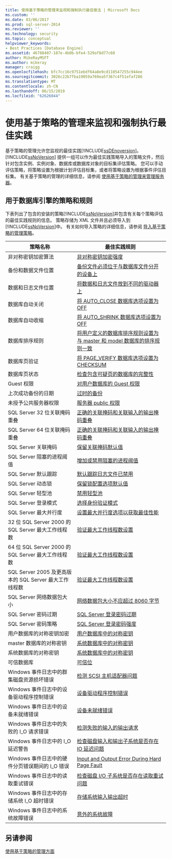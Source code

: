 ```yaml
---
title: 使用基于策略的管理来监视和强制执行最佳做法 | Microsoft Docs
ms.custom: ''
ms.date: 03/06/2017
ms.prod: sql-server-2014
ms.reviewer: ''
ms.technology: security
ms.topic: conceptual
helpviewer_keywords:
- Best Practices [Database Engine]
ms.assetid: 46788407-187e-4b0b-bfe4-529af8d77c60
author: MikeRayMSFT
ms.author: mikeray
manager: craigg
ms.openlocfilehash: bfc7cc16c9751ebdf64a8e9cd110547255c944ee
ms.sourcegitcommit: 3026c22b7fba19059a769ea5f367c4f51efaf286
ms.translationtype: MT
ms.contentlocale: zh-CN
ms.lasthandoff: 06/15/2019
ms.locfileid: "62626044"
---
```

# <a name="monitor-and-enforce-best-practices-by-using-policy-based-management"></a>使用基于策略的管理来监视和强制执行最佳实践
  基于策略的管理允许您监视的最佳实践[!INCLUDE[ssDEnoversion](../../includes/ssdenoversion-md.md)]。 [!INCLUDE[ssNoVersion](../../includes/ssnoversion-md.md)] 提供一组可以作为最佳实践策略导入的策略文件，然后针对包含实例、实例对象、数据库或数据库对象的目标集评估策略。 您可以手动评估策略，将策略设置为根据计划评估目标集，或者将策略设置为根据事件评估目标集。 有关基于策略的管理的详细信息，请参阅 [使用基于策略的管理来管理服务器](administer-servers-by-using-policy-based-management.md)。  
  
## <a name="policy-and-rules-for-database-engine"></a>用于数据库引擎的策略和规则  
 下表列出了包含的安装的策略[!INCLUDE[ssNoVersion](../../includes/ssnoversion-md.md)]并包含有关每个策略评估的最佳实践规则的信息。 策略存储为 XML 文件并且必须导入到 [!INCLUDE[ssNoVersion](../../includes/ssnoversion-md.md)]中。 有关如何导入策略的详细信息，请参阅 [导入基于策略的管理策略](import-a-policy-based-management-policy.md)。  
  
|策略名称|最佳实践规则|  
|-----------------|------------------------|  
|非对称密钥加密算法|[非对称密钥加密强度](asymmetric-keys-encryption-strength.md)|  
|备份和数据文件位置|[备份文件必须位于与数据库文件分开的设备上](../../database-engine/backup-files-must-be-on-separate-devices-from-the-database-files.md)|  
|数据和日志文件位置|[将数据和日志文件放到不同的驱动器上](place-data-and-log-files-on-separate-drives.md)|  
|数据库自动关闭|[将 AUTO_CLOSE 数据库选项设置为 OFF](set-the-auto-close-database-option-to-off.md)|  
|数据库自动收缩|[将 AUTO_SHRINK 数据库选项设置为 OFF](set-the-auto-shrink-database-option-to-off.md)|  
|数据库排序规则|[将用户定义的数据库排序规则设置为与 master 和 model 数据库的排序规则一致](../../database-engine/set-collation-user-defined-databases-match-master-model-databases.md)|  
|数据库页验证|[将 PAGE_VERIFY 数据库选项设置为 CHECKSUM](set-the-page-verify-database-option-to-checksum.md)|  
|数据库页状态|[检查包含可疑页的数据库的完整性](check-integrity-of-database-with-suspect-pages.md)|  
|Guest 权限|[对用户数据库的 Guest 权限](guest-permissions-on-user-databases.md)|  
|上次成功备份的日期|[过时的备份](outdated-backup.md)|  
|未授予公共服务器权限|[服务器 public 权限](server-public-permissions.md)|  
|SQL Server 32 位关联掩码重叠|[正确的关联掩码和关联输入的输出掩码重叠](correct-affinity-mask-and-affinity-input-and-output-mask-overlap.md)|  
|SQL Server 64 位关联掩码重叠|[正确的关联掩码和关联输入的输出掩码重叠](correct-affinity-mask-and-affinity-input-and-output-mask-overlap.md)|  
|SQL Server 关联掩码|[保留关联掩码默认值](keep-the-affinity-mask-default-value.md)|  
|SQL Server 阻塞的进程阈值|[增加或禁用阻塞的进程阈值](increase-or-disable-blocked-process-threshold.md)|  
|SQL Server 默认跟踪|[默认跟踪日志文件已禁用](default-trace-log-files-disabled.md)|  
|SQL Server 动态锁|[保留锁配置选项默认值](keep-the-locks-configuration-option-default-value.md)|  
|SQL Server 轻型池|[禁用轻型池](disable-lightweight-pooling.md)|  
|SQL Server 登录模式|[选择身份验证模式](../security/choose-an-authentication-mode.md)|  
|SQL Server 最大并行度|[设置最大并行度选项以获取最佳性能](set-the-max-degree-of-parallelism-option-for-optimal-performance.md)|  
|32 位 SQL Server 2000 的 SQL Server 最大工作线程数|[验证最大工作线程数设置](verify-max-worker-threads-setting.md)|  
|64 位 SQL Server 2000 的 SQL Server 最大工作线程数|[验证最大工作线程数设置](verify-max-worker-threads-setting.md)|  
|SQL Server 2005 及更高版本的 SQL Server 最大工作线程数|[验证最大工作线程数设置](verify-max-worker-threads-setting.md)|  
|SQL Server 网络数据包大小|[网络数据包大小不应超过 8060 字节](network-packet-size-should-not-exceed-8060-bytes.md)|  
|SQL Server 密码过期|[SQL Server 登录密码过期](sql-server-login-password-expiration.md)|  
|SQL Server 密码策略|[SQL Server 登录密码强度](sql-server-login-password-strength.md)|  
|用户数据库的对称密钥加密|[用户数据库中的对称密钥](symmetric-keys-on-user-databases.md)|  
|master 数据库的对称密钥|[系统数据库中的对称密钥](symmetric-keys-on-system-databases.md)|  
|系统数据库的对称密钥|[系统数据库中的对称密钥](symmetric-keys-on-system-databases.md)|  
|可信数据库|[可信位](trustworthy-bit.md)|  
|Windows 事件日志中的群集磁盘资源损坏错误|[检测 SCSI 主机适配器问题](detect-scsi-host-adapter-issues.md)|  
|Windows 事件日志中的设备驱动程序控制错误|[设备驱动程序控制错误](device-driver-control-error.md)|  
|Windows 事件日志中的设备未就绪错误|[设备未就绪错误](device-not-ready-error.md)|  
|Windows 事件日志中的失败的 I_O 请求错误|[检测失败的输入的输出请求](detect-failed-input-and-output-requests.md)|  
|Windows 事件日志中的 I_O 延迟警告|[检查磁盘输入和输出子系统是否存在 IO 延迟问题](check-disk-input-and-output-subsystem-for-io-delay-problems.md)|  
|Windows 事件日志中的硬件分页错误期间的 I_O 错误|[Input and Output Error During Hard Page Fault](input-and-output-error-during-hard-page-fault.md)|  
|Windows 事件日志中的读取重试错误|[检查磁盘 I/O 子系统是否存在读取重试问题](check-disk-input-output-subsystem-for-read-retry-problems.md)|  
|Windows 事件日志中的存储系统 I_O 超时错误|[存储系统输入输出超时](storage-system-input-output-time-out.md)|  
|Windows 事件日志中的系统故障错误|[意外的系统故障](unexpected-system-failures.md)|  
  
## <a name="see-also"></a>另请参阅  
 [使用基于策略的管理方面](working-with-policy-based-management-facets.md)  
  
  
